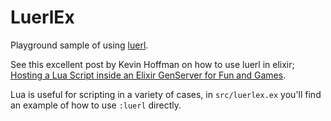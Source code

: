 # LuerlEx

Playground sample of using [luerl](https://github.com/rvirding/luerl).

See this excellent post by Kevin Hoffman on how to use luerl in elixir; [Hosting a Lua Script inside an Elixir GenServer for Fun and Games](https://kevinhoffman.medium.com/hosting-a-lua-script-inside-an-elixir-genserver-for-fun-and-games-2c0662660007).

Lua is useful for scripting in a variety of cases, in `src/luerlex.ex`
you'll find an example of how to use `:luerl` directly.
